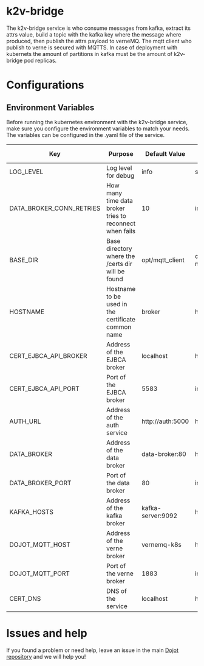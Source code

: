 # **k2v-bridge**

The k2v-bridge service is who consume messages from kafka, extract its attrs value, build a topic with the kafka key where the message where produced, then publish the attrs payload to verneMQ. The mqtt client who publish to verne is secured with MQTTS.
In case of deployment with kubernets the amount of partitions in kafka must be the amount of k2v-bridge pod replicas.

# **Configurations**

## **Environment Variables**

Before running the kubernetes environment with the k2v-bridge service, make sure you configure the environment variables to match your needs. The variables can be configured in the .yaml file of the service.

Key                      | Purpose                                                             | Default Value   | Valid Values   |
------------------------ | ------------------------------------------------------------------- | --------------- | -------------- |
LOG_LEVEL                | Log level for debug                                                 | info            | string         |
DATA_BROKER_CONN_RETRIES | How many time data broker tries to reconnect when fails             | 10              | integer        |
BASE_DIR                 | Base directory where the /certs dir will be found                   | opt/mqtt_client | directory name |
HOSTNAME                 | Hostname to be used in the certificate common name                  | broker          | hostname/IP    |
CERT_EJBCA_API_BROKER    | Address of the EJBCA broker                                         | localhost       | hostname/IP    |
CERT_EJBCA_API_PORT      | Port of the EJBCA broker                                            | 5583            | integer        |
AUTH_URL                 | Address of the auth service                                         | http://auth:5000| hostname/IP    |
DATA_BROKER              | Address of the data broker                                          | data-broker:80  | hostname/IP    |
DATA_BROKER_PORT         | Port of the data broker                                             | 80              | integer        |
KAFKA_HOSTS              | Address of the kafka broker                                         |kafka-server:9092| hostname/IP    |
DOJOT_MQTT_HOST          | Address of the verne broker                                         |vernemq-k8s      | hostname/IP    |
DOJOT_MQTT_PORT          | Port of the verne broker                                            |1883             | integer        |
CERT_DNS                 | DNS of the service                                                  |localhost        | hostname       |

# **Issues and help**

If you found a problem or need help, leave an issue in the main [Dojot repository](https://github.com/dojot/dojot) and we will help you!